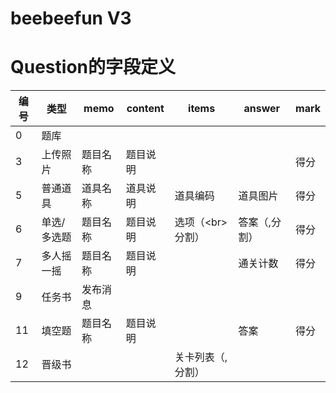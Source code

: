 # beebeefun V3


# Question的字段定义
|编号| 类型 | memo| content| items|answer|mark|
|---|---|---|---|---|---|---|
|0 | 题库 | |
|3 | 上传照片 | 题目名称 | 题目说明||| 得分|
|5 | 普通道具 | 道具名称 | 道具说明|道具编码|道具图片|得分
|6 | 单选/多选题 | 题目名称 | 题目说明| 选项（&lt;br&gt;分割）| 答案（,分割） |得分
|7 | 多人摇一摇| 题目名称 | 题目说明| | 通关计数 |得分
|9 | 任务书 | 发布消息 |
|11 | 填空题 | 题目名称 | 题目说明|| 答案|得分
|12 | 晋级书 | ||关卡列表（,分割）

